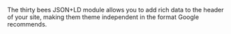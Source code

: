 The thirty bees JSON+LD module allows you to add rich data to the header of your site, making them theme independent in the format Google recommends.
